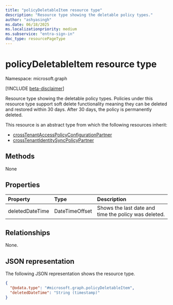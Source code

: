 ```yaml
---
title: "policyDeletableItem resource type"
description: "Resource type showing the deletable policy types."
author: "ashyasingh"
ms.date: 06/18/2025
ms.localizationpriority: medium
ms.subservice: "entra-sign-in"
doc_type: resourcePageType
---
```


# policyDeletableItem resource type

Namespace: microsoft.graph

[!INCLUDE [beta-disclaimer](../../includes/beta-disclaimer.md)]

Resource type showing the deletable policy types. Policies under this resource type support soft delete functionality meaning they can be deleted and restored within 30 days. After 30 days, the policy is permanently deleted.

This resource is an abstract type from which the following resources inherit: 
- [crossTenantAccessPolicyConfigurationPartner](../resources/crosstenantaccesspolicyconfigurationpartner.md)
- [crossTenantIdentitySyncPolicyPartner](../resources/crosstenantidentitysyncpolicypartner.md)

## Methods
None

## Properties
|Property|Type|Description|
|:---|:---|:---|
|deletedDateTime|DateTimeOffset|Shows the last date and time the policy was deleted.|

## Relationships
None.

## JSON representation
The following JSON representation shows the resource type.
<!-- {
  "blockType": "resource",
  "keyProperty": "id",
  "@odata.type": "microsoft.graph.policyDeletableItem",
  "openType": false
}
-->
``` json
{
  "@odata.type": "#microsoft.graph.policyDeletableItem",
  "deletedDateTime": "String (timestamp)"
}
```
